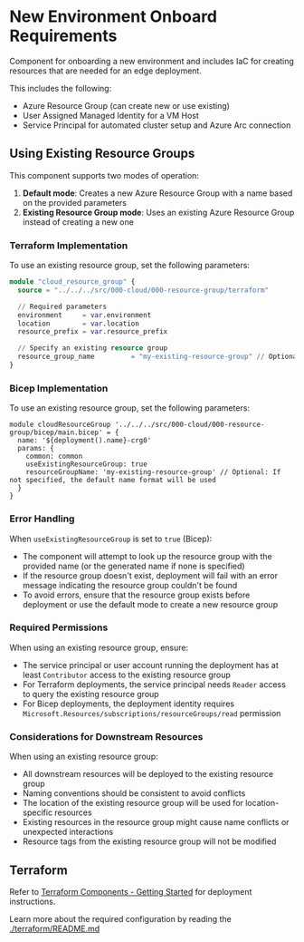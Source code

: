 # New Environment Onboard Requirements

Component for onboarding a new environment and includes IaC for creating resources that are needed for an
edge deployment.

This includes the following:

- Azure Resource Group (can create new or use existing)
- User Assigned Managed Identity for a VM Host
- Service Principal for automated cluster setup and Azure Arc connection

## Using Existing Resource Groups

This component supports two modes of operation:

1. **Default mode**: Creates a new Azure Resource Group with a name based on the provided parameters
2. **Existing Resource Group mode**: Uses an existing Azure Resource Group instead of creating a new one

### Terraform Implementation

To use an existing resource group, set the following parameters:

```terraform
module "cloud_resource_group" {
  source = "../../../src/000-cloud/000-resource-group/terraform"

  // Required parameters
  environment     = var.environment
  location        = var.location
  resource_prefix = var.resource_prefix

  // Specify an existing resource group
  resource_group_name         = "my-existing-resource-group" // Optional: If not specified, the default name format will be used
}
```

### Bicep Implementation

To use an existing resource group, set the following parameters:

```bicep
module cloudResourceGroup '../../../src/000-cloud/000-resource-group/bicep/main.bicep' = {
  name: '${deployment().name}-crg0'
  params: {
    common: common
    useExistingResourceGroup: true
    resourceGroupName: 'my-existing-resource-group' // Optional: If not specified, the default name format will be used
  }
}
```

### Error Handling

When `useExistingResourceGroup` is set to `true` (Bicep):

- The component will attempt to look up the resource group with the provided name (or the generated name if none is specified)
- If the resource group doesn't exist, deployment will fail with an error message indicating the resource group couldn't be found
- To avoid errors, ensure that the resource group exists before deployment or use the default mode to create a new resource group

### Required Permissions

When using an existing resource group, ensure:

- The service principal or user account running the deployment has at least `Contributor` access to the existing resource group
- For Terraform deployments, the service principal needs `Reader` access to query the existing resource group
- For Bicep deployments, the deployment identity requires `Microsoft.Resources/subscriptions/resourceGroups/read` permission

### Considerations for Downstream Resources

When using an existing resource group:

- All downstream resources will be deployed to the existing resource group
- Naming conventions should be consistent to avoid conflicts
- The location of the existing resource group will be used for location-specific resources
- Existing resources in the resource group might cause name conflicts or unexpected interactions
- Resource tags from the existing resource group will not be modified

## Terraform

Refer to [Terraform Components - Getting Started](../README.md#terraform-components---getting-started) for
deployment instructions.

Learn more about the required configuration by reading the [./terraform/README.md](./terraform/README.md)
